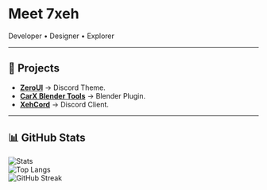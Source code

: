 # Meet 7xeh

Developer • Designer • Explorer

---

## 🚀 Projects
- **[ZeroUI](https://github.com/7xeh/ZeroUI)** → Discord Theme.
- **[CarX Blender Tools](https://github.com/7xeh/CarX-Blender-Tools)** → Blender Plugin.
- **[XehCord](https://github.com/7xeh/XehCord)** → Discord Client.

---

## 📊 GitHub Stats
![Stats](https://github-readme-stats.vercel.app/api?username=7xeh&show_icons=true&theme=radical&hide_border=true)  
![Top Langs](https://github-readme-stats.vercel.app/api/top-langs/?username=7xeh&layout=compact&theme=radical&hide_border=true)  
![GitHub Streak](https://streak-stats.demolab.com?user=7xeh&theme=radical&hide_border=true)
